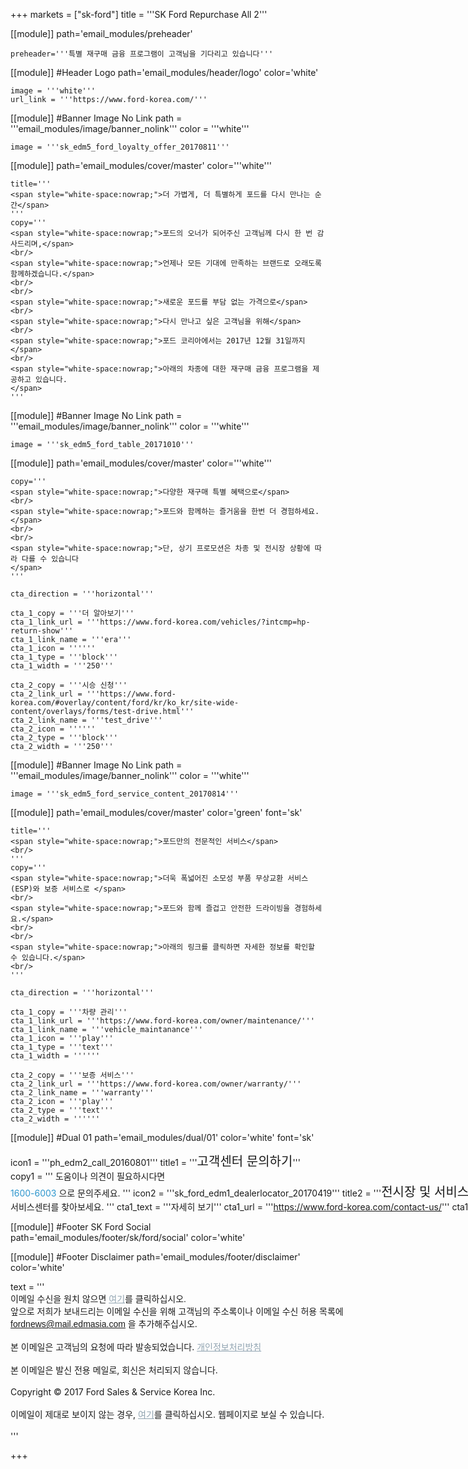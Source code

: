 
+++
markets = ["sk-ford"]
title = '''SK Ford Repurchase All 2'''

[[module]]
path='email_modules/preheader'

	preheader='''특별 재구매 금융 프로그램이 고객님을 기다리고 있습니다'''

[[module]] #Header Logo
path='email_modules/header/logo'
color='white'

	image = '''white'''
	url_link = '''https://www.ford-korea.com/'''

[[module]] #Banner Image No Link
path = '''email_modules/image/banner_nolink'''
color = '''white'''

    image = '''sk_edm5_ford_loyalty_offer_20170811'''

[[module]]
path='email_modules/cover/master'
color='''white'''

	title='''
    <span style="white-space:nowrap;">더 가볍게, 더 특별하게 포드를 다시 만나는 순간</span>
    '''
	copy='''
    <span style="white-space:nowrap;">포드의 오너가 되어주신 고객님께 다시 한 번 감사드리며,</span>
    <br/>
    <span style="white-space:nowrap;">언제나 모든 기대에 만족하는 브랜드로 오래도록 함께하겠습니다.</span>
    <br/>
    <br/>
    <span style="white-space:nowrap;">새로운 포드를 부담 없는 가격으로</span>
    <br/>
    <span style="white-space:nowrap;">다시 만나고 싶은 고객님을 위해</span>
    <br/>
    <span style="white-space:nowrap;">포드 코리아에서는 2017년 12월 31일까지</span>
    <br/>
    <span style="white-space:nowrap;">아래의 차종에 대한 재구매 금융 프로그램을 제공하고 있습니다.
    </span>
    '''
    
[[module]] #Banner Image No Link
path = '''email_modules/image/banner_nolink'''
color = '''white'''

    image = '''sk_edm5_ford_table_20171010'''
    
[[module]]
path='email_modules/cover/master'
color='''white'''  

    copy='''
    <span style="white-space:nowrap;">다양한 재구매 특별 혜택으로</span>
    <br/>
    <span style="white-space:nowrap;">포드와 함께하는 즐거움을 한번 더 경험하세요.</span>
    <br/>
    <br/>
    <span style="white-space:nowrap;">단, 상기 프로모션은 차종 및 전시장 상황에 따라 다를 수 있습니다
    </span>
    '''

	cta_direction = '''horizontal'''

	cta_1_copy = '''더 알아보기'''
	cta_1_link_url = '''https://www.ford-korea.com/vehicles/?intcmp=hp-return-show'''
	cta_1_link_name = '''era'''
	cta_1_icon = ''''''
	cta_1_type = '''block'''
	cta_1_width = '''250'''

	cta_2_copy = '''시승 신청'''
	cta_2_link_url = '''https://www.ford-korea.com/#overlay/content/ford/kr/ko_kr/site-wide-content/overlays/forms/test-drive.html'''
	cta_2_link_name = '''test_drive'''
	cta_2_icon = ''''''
	cta_2_type = '''block'''
	cta_2_width = '''250'''

[[module]] #Banner Image No Link
path = '''email_modules/image/banner_nolink'''
color = '''white'''

    image = '''sk_edm5_ford_service_content_20170814'''

[[module]]
path='email_modules/cover/master'
color='green'
font='sk'

	title='''
    <span style="white-space:nowrap;">포드만의 전문적인 서비스</span>
    <br/>
    '''
	copy='''
    <span style="white-space:nowrap;">더욱 폭넓어진 소모성 부품 무상교환 서비스(ESP)와 보증 서비스로 </span>
    <br/>
    <span style="white-space:nowrap;">포드와 함께 즐겁고 안전한 드라이빙을 경험하세요.</span>
    <br/>
    <br/>
    <span style="white-space:nowrap;">아래의 링크를 클릭하면 자세한 정보를 확인할 수 있습니다.</span>
    <br/>
    '''

	cta_direction = '''horizontal'''

	cta_1_copy = '''차량 관리'''
	cta_1_link_url = '''https://www.ford-korea.com/owner/maintenance/'''
	cta_1_link_name = '''vehicle_maintanance'''
	cta_1_icon = '''play'''
	cta_1_type = '''text'''
	cta_1_width = ''''''

	cta_2_copy = '''보증 서비스'''
	cta_2_link_url = '''https://www.ford-korea.com/owner/warranty/'''
	cta_2_link_name = '''warranty'''
	cta_2_icon = '''play'''
	cta_2_type = '''text'''
	cta_2_width = ''''''


[[module]] #Dual 01
path='email_modules/dual/01'
color='white'
font='sk'

icon1 = '''ph_edm2_call_20160801'''
title1 = '''<span style="white-space:nowrap; font-size: 20px;">고객센터 문의하기</span>'''
copy1 = '''
    <span style="white-space:nowrap;">도움이나 의견이 필요하시다면</span>
    <br/>
    <span style="white-space:nowrap;"><a href="tel:1600-6003" name="tel" style="text-decoration:none; color:#2d96cd;">1600-6003</a>
    <span style="white-space:nowrap;">으로 문의주세요.</span>
'''
icon2 = '''sk_ford_edm1_dealerlocator_20170419'''
title2 = '''<span style="white-space:nowrap; font-size: 20px;">전시장 및 서비스센터 찾기</span>'''
copy2 = '''
    <span style="white-space:nowrap;">가장 가까운 전시장 및</span>
    <br/>
	<span style="white-space:nowrap;">서비스센터를 찾아보세요.</span> 
'''
cta1_text = '''<span style="white-space:nowrap;">자세히 보기</span>'''
cta1_url = '''https://www.ford-korea.com/contact-us/'''
cta1_link_name = '''contact_us'''
cta2_text = '''<span style="white-space:nowrap;">전시장 및 서비스센터 찾기</span>'''
cta2_url = '''https://www.ford-korea.com/locate-a-dealer/'''
cta2_link_name = '''find_dealer'''

[[module]] #Footer SK Ford Social
path='email_modules/footer/sk/ford/social'
color='white'

[[module]] #Footer Disclaimer
path='email_modules/footer/disclaimer'
color='white'

text = '''
<span style="font-family:'Nanum Gothic',Malgun Gothic,sans-serif">
<br/>
<span style="white-space:nowrap;">이메일 수신을 원치 않으면</span>
<a href="<%unsubscribe_link_text%>" style="color:#91a4b1; text-decoration:underline">여기</a>를 클릭하십시오.</span>
<br/>
<span style="white-space:nowrap;">앞으로 저희가 보내드리는 이메일 수신을 위해 고객님의 주소록이나 이메일 수신 허용 목록에</span>
<br/>
<span style="font-family:'Nanum Gothic',Malgun Gothic,sans-serif; text-decoration:underline;">fordnews@mail.edmasia.com</span>
<span style="white-space:nowrap;">을 추가해주십시오.</span>
<br/>
<br/>
<span style="white-space:nowrap;">본 이메일은 고객님의 요청에 따라 발송되었습니다.</span>
<a href="https://www.ford-korea.com/privacy/" name="privacy" style="text-decoration:underline; color:#91a4b1;">개인정보처리방침</a>
<br/>
<br/>
<span style="white-space:nowrap;">본 이메일은 발신 전용 메일로, 회신은 처리되지 않습니다. 
<br/>
<br/>
<span style="white-space:nowrap;">Copyright © 2017 Ford Sales & Service Korea Inc.</span>
<br/>
<br/>
<span style="white-space:nowrap;">이메일이 제대로 보이지 않는 경우,</span> 
<a href="<%syslink_message_read url='/public/read_message.jsp'%>" style="color:#91a4b1; text-decoration:underline">여기</a>를 클릭하십시오. 웹페이지로 보실 수 있습니다.</span>
<br/>
<br/>
'''

+++
